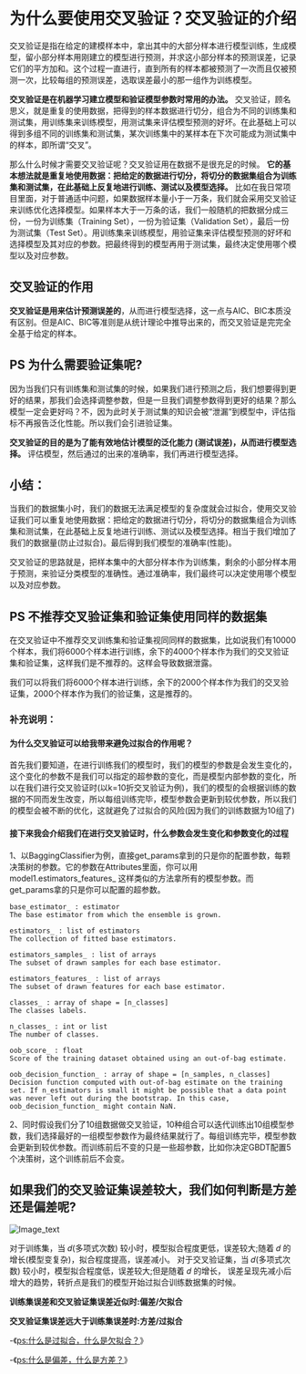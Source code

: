 # 为什么要使用交叉验证？交叉验证的介绍

交叉验证是指在给定的建模样本中，拿出其中的大部分样本进行模型训练，生成模型，留小部分样本用刚建立的模型进行预测，并求这小部分样本的预测误差，记录它们的平方加和。这个过程一直进行，直到所有的样本都被预测了一次而且仅被预测一次，比较每组的预测误差，选取误差最小的那一组作为训练模型。


__交叉验证是在机器学习建立模型和验证模型参数时常用的办法。__ 交叉验证，顾名思义，就是重复的使用数据，把得到的样本数据进行切分，组合为不同的训练集和测试集，用训练集来训练模型，用测试集来评估模型预测的好坏。在此基础上可以得到多组不同的训练集和测试集，某次训练集中的某样本在下次可能成为测试集中的样本，即所谓“交叉”。　

那么什么时候才需要交叉验证呢？交叉验证用在数据不是很充足的时候。 __它的基本想法就是重复地使用数据：把给定的数据进行切分，将切分的数据集组合为训练集和测试集，在此基础上反复地进行训练、测试以及模型选择。__ 比如在我日常项目里面，对于普通适中问题，如果数据样本量小于一万条，我们就会采用交叉验证来训练优化选择模型。如果样本大于一万条的话，我们一般随机的把数据分成三份，一份为训练集（Training Set），一份为验证集（Validation Set），最后一份为测试集（Test Set）。用训练集来训练模型，用验证集来评估模型预测的好坏和选择模型及其对应的参数。把最终得到的模型再用于测试集，最终决定使用哪个模型以及对应参数。



## 交叉验证的作用

__交叉验证是用来估计预测误差的__，从而进行模型选择，这一点与AIC、BIC本质没有区别。但是AIC、BIC等准则是从统计理论中推导出来的，而交叉验证是完完全全基于给定的样本。


## PS 为什么需要验证集呢?

因为当我们只有训练集和测试集的时候，如果我们进行预测之后，我们想要得到更好的结果，那我们会选择调整参数，但是一旦我们调整参数得到更好的结果？那么模型一定会更好吗？不，因为此时关于测试集的知识会被“泄漏”到模型中，评估指标不再报告泛化性能。所以我们会引进验证集。


__交叉验证的目的是为了能有效地估计模型的泛化能力 (测试误差)，从而进行模型选择。__ 评估模型，然后通过的出来的准确率，我们再进行模型选择。

## 小结：

当我们的数据集小时，我们的数据无法满足模型的复杂度就会过拟合，使用交叉验证我们可以重复地使用数据：把给定的数据进行切分，将切分的数据集组合为训练集和测试集，在此基础上反复地进行训练、测试以及模型选择。相当于我们增加了我们的数据量(防止过拟合)。最后得到我们模型的准确率(性能)。

交叉验证的思路就是，把样本集中的大部分样本作为训练集，剩余的小部分样本用于预测，来验证分类模型的准确性。通过准确率，我们最终可以决定使用哪个模型以及对应参数。

## PS 不推荐交叉验证集和验证集使用同样的数据集

在交叉验证中不推荐交叉训练集和验证集视同同样的数据集，比如说我们有10000个样本，我们将6000个样本进行训练，余下的4000个样本作为我们的交叉验证集和验证集，这样我们是不推荐的。这样会导致数据泄露。

我们可以将我们将6000个样本进行训练，余下的2000个样本作为我们的交叉验证集，2000个样本作为我们的验证集，这是推荐的。

### 补充说明：

#### 为什么交叉验证可以给我带来避免过拟合的作用呢？

首先我们要知道，在进行训练我们的模型时，我们的模型的参数是会发生变化的，这个变化的参数不是我们可以指定的超参数的变化，而是模型内部参数的变化，所以在我们进行交叉验证时(以k=10折交叉验证为例)，我们的模型的会根据训练的数据的不同而发生改变，所以每组训练完毕，模型参数会更新到较优参数，所以我们的模型会被不断的优化，这就避免了过拟合的风险(因为我们的训练数据为10组了)

#### 接下来我会介绍我们在进行交叉验证时，什么参数会发生变化和参数变化的过程

1、以BaggingClassifier为例，直接get_params拿到的只是你的配置参数，每颗决策树的参数。它的参数在Attributes里面，你可以用model1.estimators_features_ 这样类似的方法拿所有的模型参数。而get_params拿的只是你可以配置的超参数。

    base_estimator_ : estimator
    The base estimator from which the ensemble is grown.

    estimators_ : list of estimators
    The collection of fitted base estimators.

    estimators_samples_ : list of arrays
    The subset of drawn samples for each base estimator.

    estimators_features_ : list of arrays
    The subset of drawn features for each base estimator.

    classes_ : array of shape = [n_classes]
    The classes labels.

    n_classes_ : int or list
    The number of classes.

    oob_score_ : float
    Score of the training dataset obtained using an out-of-bag estimate.

    oob_decision_function_ : array of shape = [n_samples, n_classes]
    Decision function computed with out-of-bag estimate on the training set. If n_estimators is small it might be possible that a data point was never left out during the bootstrap. In this case, oob_decision_function_ might contain NaN.


2、同时假设我们分了10组数据做交叉验证，10种组合可以迭代训练出10组模型参数，我们选择最好的一组模型参数作为最终结果就行了。每组训练完毕，模型参数会更新到较优参数。而训练前后不变的只是一些超参数，比如你决定GBDT配置5个决策树，这个训练前后不会变。



## 如果我们的交叉验证集误差较大，我们如何判断是方差还是偏差呢?

![Image_text](https://raw.githubusercontent.com/OneStepAndTwoSteps/data_mining_analysis/master/static/%E6%96%B9%E5%B7%AE%E3%80%81%E5%81%8F%E5%B7%AE/2.png)

对于训练集，当 𝑑(多项式次数) 较小时，模型拟合程度更低，误差较大;随着 𝑑 的增长(模型变复杂)，拟合程度提高，误差减小。 
对于交叉验证集，当 𝑑(多项式次数) 较小时，模型拟合程度低，误差较大;但是随着 𝑑 的增长， 误差呈现先减小后增大的趋势，转折点是我们的模型开始过拟合训练数据集的时候。 


__训练集误差和交叉验证集误差近似时:偏差/欠拟合__

__交叉验证集误差远大于训练集误差时:方差/过拟合__ 


-《[ps:什么是过拟合，什么是欠拟合？](https://github.com/OneStepAndTwoSteps/data_mining_analysis/blob/master/%E6%9C%BA%E5%99%A8%E5%AD%A6%E4%B9%A0/%E8%BF%87%E6%8B%9F%E5%90%88%E5%92%8C%E6%AC%A0%E6%8B%9F%E5%90%88.md)》


-《[ps:什么是偏差，什么是方差？](https://github.com/OneStepAndTwoSteps/data_mining_analysis/blob/master/%E6%96%B9%E5%B7%AE%E3%80%81%E5%81%8F%E5%B7%AE/readme.md)》

